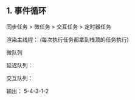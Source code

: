 ## 1.   事件循环

同步任务 > 微任务 > 交互任务 > 定时器任务

渲染主线程： (每次执行任务都拿到栈顶的任务执行)

微队列 

延迟队列： 

交互队列：




输出： 5-4-3-1-2